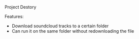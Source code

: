 Project Destory

Features:
- Download soundcloud tracks to a certain folder
- Can run it on the same folder without redownloading the file
